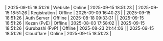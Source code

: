 | 2025-09-15 18:51:26 | Website | Online | 2025-09-15 18:51:23 |
| 2025-09-15 18:51:26 | Registration | Offline | 2025-09-09 16:40:23 |
| 2025-09-15 18:51:26 | Auth Server | Offline | 2025-08-18 09:33:31 |
| 2025-09-15 18:51:26 | Kezan (PvE) | Offline | 2025-08-03 17:58:02 |
| 2025-09-15 18:51:26 | Gurubashi (PvP) | Offline | 2025-08-23 21:44:06 |
| 2025-09-15 18:51:26 | Cloudflare | Online | 2025-09-15 18:51:23 |
